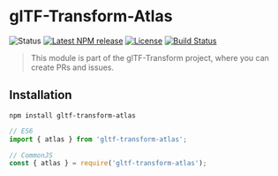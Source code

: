 # glTF-Transform-Atlas

<!-- This file is automatically generated. Please don't edit it directly:
if you find an error, edit the source file (likely index.ts), and re-run
./scripts/update-readmes in the turf project. -->

![Status](https://img.shields.io/badge/status-experimental-orange.svg)
[![Latest NPM release](https://img.shields.io/npm/v/gltf-transform-atlas.svg)](https://www.npmjs.com/package/gltf-transform-atlas)
[![License](https://img.shields.io/npm/l/gltf-transform-util.svg)](https://github.com/donmccurdy/gltf-transform/blob/master/LICENSE)
[![Build Status](https://travis-ci.com/donmccurdy/gltf-transform.svg?branch=master)](https://travis-ci.com/donmccurdy/gltf-transform)

> This module is part of the glTF-Transform project, where you can create PRs and
issues.

## Installation

```
npm install gltf-transform-atlas
```

```js
// ES6
import { atlas } from 'gltf-transform-atlas';

// CommonJS
const { atlas } = require('gltf-transform-atlas');
```
